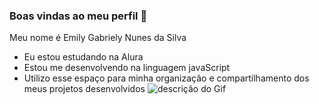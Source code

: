 ### Boas vindas ao meu perfil 💙
Meu nome é Emily Gabriely Nunes da Silva

- Eu estou estudando na Alura
- Estou me desenvolvendo na linguagem javaScript
- Utilizo esse espaço para minha organização e compartilhamento dos meus projetos desenvolvidos
![descrição do Gif](https://media.tenor.com/N-i1D73U5mYAAAAM/hariel-hariel-mc.gif)

